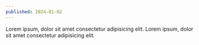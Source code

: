 ```yaml
---
published: 2024-01-02
---
```


Lorem ipsum, dolor sit amet consectetur adipisicing elit. Lorem ipsum, dolor sit amet consectetur adipisicing elit.
